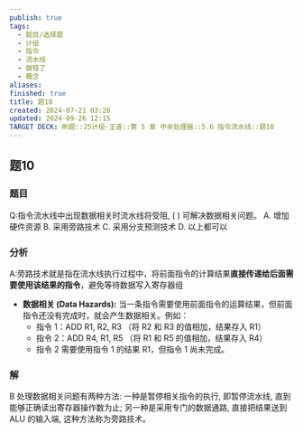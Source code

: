 ```yaml
---
publish: true
tags:
  - 题目/选择题
  - 计组
  - 指令
  - 流水线
  - 做错了
  - 概念
aliases: 
finished: true
title: 题10
created: 2024-07-21 03:28
updated: 2024-09-26 12:15
TARGET DECK: 刷题::25计组-王道::第 5 章 中央处理器::5.6 指令流水线::题10
---
```

## 题10
### 题目
Q:指令流水线中出现数据相关时流水线将受阻, ( ) 可解决数据相关问题。
A. 增加硬件资源 
B. 采用旁路技术
C. 采用分支预测技术 
D. 以上都可以
### 分析
A:旁路技术就是指在流水线执行过程中，将前面指令的计算结果**直接传递给后面需要使用该结果的指令**，避免等待数据写入寄存器组
- **数据相关 (Data Hazards):** 当一条指令需要使用前面指令的运算结果，但前面指令还没有完成时，就会产生数据相关。例如：
    - 指令 1：ADD R1, R2, R3 （将 R2 和 R3 的值相加，结果存入 R1）
    - 指令 2：ADD R4, R1, R5 （将 R1 和 R5 的值相加，结果存入 R4）
    - 指令 2 需要使用指令 1 的结果 R1，但指令 1 尚未完成。
### 解
B
处理数据相关问题有两种方法: 一种是暂停相关指令的执行, 即暂停流水线, 直到能够正确读出寄存器操作数为止;
另一种是采用专门的数据通路, 直接把结果送到 ALU 的输入端, 这种方法称为旁路技术。


 